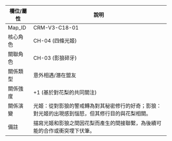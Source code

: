 | 欄位/屬性 | 說明 |
|---|---|
| Map_ID | CRM-V3-C18-01 |
| 核心角色 | CH-04 (四條光姬) |
| 關聯角色 | CH-03 (影狼碎牙) |
| 關係類型 | 意外相遇/潛在盟友 |
| 關係強度 | +1 (基於對花梨的共同關注) |
| 關係演變 | 光姬：從對影狼的警戒轉為對其秘密修行的好奇；影狼：對光姬的出現感到惱怒，但其修行目的與花梨相關。 |
| 備註 | 描寫光姬和影狼之間因花梨而產生的間接聯繫，為後續可能的合作或衝突埋下伏筆。
